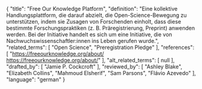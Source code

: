 {
    "title": "Free Our Knowledge Platform",
    "definition": "Eine kollektive Handlungsplattform, die darauf abzielt, die Open-Science-Bewegung zu unterstützen, indem sie Zusagen von Forschenden einholt, dass diese bestimmte Forschungspraktiken (z. B. Präregistrierung, Preprint) anwenden werden. Bei der Initiative handelt es sich um eine Initiative, die von Nachwuchswissenschaftler:innen ins Leben gerufen wurde.",
    "related_terms": [
        "Open Science",
        "Preregistration Pledge"
    ],
    "references": [
        "https://freeourknowledge.org/about/ https://freeourknowledge.org/about/"
    ],
    "alt_related_terms": [
        null
    ],
    "drafted_by": [
        "Jamie P. Cockcroft"
    ],
    "reviewed_by": [
        "Ashley Blake",
        "Elizabeth Collins",
        "Mahmoud Elsherif",
        "Sam Parsons",
        "Flávio Azevedo"
    ],
    "language": "german"
}
